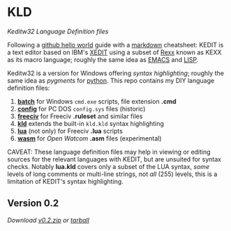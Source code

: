 # KLD
*Keditw32 Language Definition files*

Following a [github hello world](https://guides.github.com/activities/hello-world/#branch) guide with a [markdown](https://github.com/adam-p/markdown-here/wiki/Markdown-Cheatsheet) cheatsheet: KEDIT is a text editor based on IBM's [XEDIT](https://en.wikipedia.org/wiki/XEDIT) using a subset of [Rexx](https://en.wikipedia.org/wiki/Rexx) known as KEXX as its macro language; roughly the same idea as [EMACS](https://en.wikipedia.org/wiki/Emacs) and [LISP](https://en.wikipedia.org/wiki/Lisp_(programming_language)).

Keditw32 is a version for Windows offering *syntax highlighting*; roughly the same idea as *pygments* for [python](https://en.wikipedia.org/wiki/Python_(programming_language)). This repo contains my DIY language definition files:

1. **[batch](https://github.com/frank-e/KLD/blob/master/batch.kld "batch.kld")** for Windows `cmd.exe` scripts, file extension **.cmd**
2. **[config](https://github.com/frank-e/KLD/blob/master/config.kld "config.kld")** for PC DOS `config.sys` files (historic)
3. **[freeciv](https://github.com/frank-e/KLD/blob/master/freeciv.kld "freeciv.kld")** for Freeciv **.ruleset** and similar files
4. **[kld](https://github.com/frank-e/KLD/blob/master/kld.kld "kld.kld")** extends the built-in `kld.kld` syntax highlighting
5. **[lua](https://github.com/frank-e/KLD/blob/master/lua.kld "lua.kld")** (not only) for Freeciv **.lua** scripts
6. **[wasm](https://github.com/frank-e/KLD/blob/master/wasm.kld "wasm.kld")** for *Open Watcom* **.asm** files (experimental)

CAVEAT: These language definition files may help in viewing or editing sources for the relevant languages with KEDIT, but are unsuited for syntax checks. Notably **lua.kld** covers only a subset of the LUA syntax, *some* levels of long comments or multi-line strings, not *all* (255) levels, this is a limitation of KEDIT's syntax highlighting.

## Version 0.2 ##
*Download [v0.2.zip](https://github.com/frank-e/KLD/archive/v0.2.zip "2020-03-22") or [tarball](https://github.com/frank-e/KLD/archive/v0.2.tar.gz "2020-03-22")*

